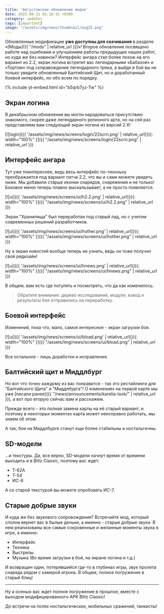 ```yaml
---
title: 'Августовское обновление модов'
date: 2025-08-31 01:10:15 +0300
category: updates
tags: [important]
image: "/assets/img/news/thumbnail/aug25.png"
---
```

<p style="display: none">Вот и подобралось к концу лето... А вместе с ним, выходит обновление для Blitz Classic.</p>

Обновленные модификации **уже доступны для скачивания** в разделе «[Моды]({{ "/mods" | relative_url }})»! Второе обновление посвящено работе над ошибками и улучшением работы предыдущих наших работ, но куда же без новинок? Интерфейс ангара стал более похож на его вариант из 2.2, экран логина встретит вас легендарными «Бабахой» и «Тортом» под соправождение легендарного трека, а выйдя в бой вы не только увидите обновленный Балтийский Щит, но и доработанный боевой интерфейс, но обо всем по порядку.

{% include yt-embed.html id="b5qrb7yz-Tw" %}

## Экран логина
В декабрьском обновлении вы могли нарадоваться присутствию знакомого, скорее даже легендарного релизного арта, но на сей раз представляем вам следующий экран логина из версий 2.Х! 

[![login]({{ '/assets/img/news/screens/login/22scrn.png' | relative_url}}){: width="100%" }]({{ "/assets/img/news/screens/login/22scrn.png" | relative_url }})

## Интерфейс ангара
Тут уже поинтереснее, ведь весь интерфейс по-тихоньку преображается под вариант патча 2.2, что вы и сами можете увидеть ниже. Мы добавили старые иконки снарядов, снаряжения и не только! Боковое меню теперь плавно выскальзывает, а не просто появляется.

[![ui]({{ '/assets/img/news/screens/ui/h2.2.png' | relative_url}}){: width="100%" }]({{ "/assets/img/news/screens/ui/h2.2.png" | relative_url }})

Экран "Хранилища" был переработан под старый лад, но с учетом современных решений разработчиков.

[![ui]({{ '/assets/img/news/screens/ui/hother.png' | relative_url}}){: width="100%" }]({{ "/assets/img/news/screens/ui/hother.png" | relative_url }})

Ну а экран новостей вообще теперь не узнать, ведь он тоже получил свой редизайн!

[![ui]({{ '/assets/img/news/screens/ui/hnews.png' | relative_url}}){: width="100%" }]({{ "/assets/img/news/screens/ui/hnews.png" | relative_url }})

В общем, вам есть где погулять и посмотреть, что да как изменилось.

> Обратите внимание: дерево исследований, модули, взвод и результаты боя отправились на переработку.

## Боевой интерфейс
Изменений, пока что, мало, самое интересное - экран загрузки боя.

[![ui]({{ '/assets/img/news/screens/ui/bload.png' | relative_url}}){: width="100%" }]({{ "/assets/img/news/screens/ui/bload.png" | relative_url }})

Все остальное - лишь доработки и исправления.

## Балтийский щит и Миддлбург
Но вот что точно каждому из вас понравится - так это рестайлинги для "Балтийского Щита" и "Миддлбурга"! О изменениях на первой карте мы уже [писали ранее]({{ "/news/announcements/karelia-look/" | relative_url }}), а вот про вторую сейчас вам и расскажем.

Прежде всего - это полная замена карты на её старый вариант, и поэтому в некоторых моментах карта может неисправно работать, мы знаем об этом. 

А так, бои на Миддлбурге станут еще более стабильны и ностальгичны.

## SD-модели
...и текстуры. Да, все верно, SD-модели начнут время от времени выходить и в Blitz Classic, поэтому вас ждет:
- Т-62А
- Т-54
- ИС-8

А со старой текстурой вы можете опробовать ИС-7.

## Старые добрые звуки
И куда же без звукового сопровождения? Встречайте мод, который сполна вернет вас в былые деньки, а именно - старые добрые звуки. В нем реализованы все самые сокровенные и желанные моменты звука в игре, а именно:
- Интерфейс
- Техника
- Выстрелы
- Музыка (Во время загрузки в бой, на экране логина и т.д.) 

И возвращен один, потерявшийся где-то в глубинах игры, звук пролета снаряда рядом с камерой игрока. В общем, полное погружение в старый блиц!

---

Ну а осенью вас ждет полное погружение в прошлое, вместе с выходом модифицированного APK Blitz Classic!

До встречи на полях ностальгических, мобильных сражений, танкисты!